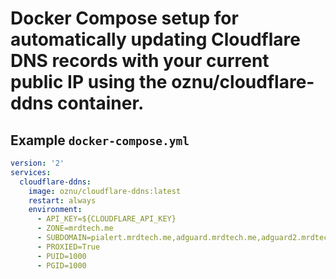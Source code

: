 # Docker Compose setup for automatically updating Cloudflare DNS records with your current public IP using the oznu/cloudflare-ddns container.

## Example `docker-compose.yml`

```yaml
version: '2'
services:
  cloudflare-ddns:
    image: oznu/cloudflare-ddns:latest
    restart: always
    environment:
      - API_KEY=${CLOUDFLARE_API_KEY}
      - ZONE=mrdtech.me
      - SUBDOMAIN=pialert.mrdtech.me,adguard.mrdtech.me,adguard2.mrdtech.me,nc.mrdtech.me,proxmox.mrdtech.me,guac.mrdtech.me,subsonic.mrdtech.me,tandoor.mrdtech.me,uk.mrdtech.me,pwndrop.mrdtech.me,wiki.mrdtech.me,piwigo.mrdtech.me,pivpn.mrdtech.me,dw.mrdtech.me,cryptgeon.mrdtech.me
      - PROXIED=True
      - PUID=1000
      - PGID=1000
